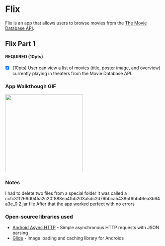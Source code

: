 # Flix
Flix is an app that allows users to browse movies from the [The Movie Database API](http://docs.themoviedb.apiary.io/#).

## Flix Part 1


#### REQUIRED (10pts)
- [X] (10pts) User can view a list of movies (title, poster image, and overview) currently playing in theaters from the Movie Database API.


### App Walkthough GIF

<img src="https://imgur.com/Et6nc69" width=250><br>

### Notes
I had to delete two files from a special folder it was called a ccfc311269d045a2c20f888ea4fbb203a5dc2d76bbca54385f6bb46ea3b64a3e_0 2.jar file 
After that the app worked perfect with no errors 

### Open-source libraries used

- [Android Async HTTP](https://github.com/codepath/CPAsyncHttpClient) - Simple asynchronous HTTP requests with JSON parsing
- [Glide](https://github.com/bumptech/glide) - Image loading and caching library for Androids